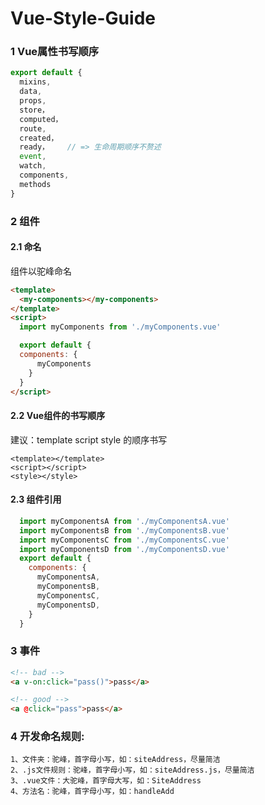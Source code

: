 # Vue-Style-Guide

### 1 Vue属性书写顺序

```javascript
export default {
  mixins,
  data,
  props,
  store，
  computed，
  route,
  created，
  ready，    // => 生命周期顺序不赘述
  event,
  watch,
  components,
  methods
}
```



### 2 组件

#### 2.1 命名

组件以驼峰命名

```html
<template>
  <my-components></my-components>
</template>
<script>
  import myComponents from './myComponents.vue'

  export default {
  components: {
  	  myComponents
    }
  }
</script>

```
#### 2.2 Vue组件的书写顺序
建议：template script style 的顺序书写
```vue
<template></template>
<script></script>
<style></style>
```
#### 2.3 组件引用

```javascript
  import myComponentsA from './myComponentsA.vue'  
  import myComponentsB from './myComponentsB.vue'
  import myComponentsC from './myComponentsC.vue'
  import myComponentsD from './myComponentsD.vue'
  export default {
    components: {
  	  myComponentsA,
      myComponentsB,
      myComponentsC,
      myComponentsD,
    }
  }
```

### 3 事件

```html
<!-- bad -->
<a v-on:click="pass()">pass</a>

<!-- good -->
<a @click="pass">pass</a>
```

### 4 开发命名规则:
```
1、文件夹：驼峰，首字母小写，如：siteAddress，尽量简洁
2、.js文件规则：驼峰，首字母小写，如：siteAddress.js，尽量简洁
3、.vue文件：大驼峰，首字母大写，如：SiteAddress
4、方法名：驼峰，首字母小写，如：handleAdd
```